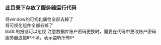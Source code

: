 ### 此目录下存放了服务器运行代码
将window的可视化属性全部去掉了  
将可视化组件全部去掉了  
libGL的报错可以忽视
注意数据库账户密码更换时，需要在代码中更改账户密码  
服务器连接IP不填，表示监听所有IP
